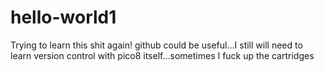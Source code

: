 # hello-world1
Trying to learn this shit again!
github could be useful...I still will need to learn version control with pico8 itself...sometimes I fuck up the cartridges
